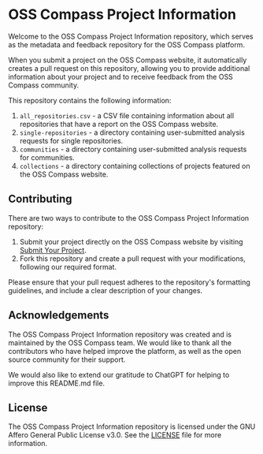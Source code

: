 # OSS Compass Project Information

Welcome to the OSS Compass Project Information repository, which serves as the metadata and feedback repository for the OSS Compass platform.

When you submit a project on the OSS Compass website, it automatically creates a pull request on this repository, allowing you to provide additional information about your project and to receive feedback from the OSS Compass community.

This repository contains the following information:

1. `all_repositories.csv` - a CSV file containing information about all repositories that have a report on the OSS Compass website.
2. `single-repositories` - a directory containing user-submitted analysis requests for single repositories.
3. `communities` - a directory containing user-submitted analysis requests for communities.
4. `collections` - a directory containing collections of projects featured on the OSS Compass website.

## Contributing

There are two ways to contribute to the OSS Compass Project Information repository:

1. Submit your project directly on the OSS Compass website by visiting [Submit Your Project](https://compass.gitee.com/submit-your-project).
2. Fork this repository and create a pull request with your modifications, following our required format.

Please ensure that your pull request adheres to the repository's formatting guidelines, and include a clear description of your changes.

## Acknowledgements

The OSS Compass Project Information repository was created and is maintained by the OSS Compass team. We would like to thank all the contributors who have helped improve the platform, as well as the open source community for their support. 

We would also like to extend our gratitude to ChatGPT for helping to improve this README.md file.

## License

The OSS Compass Project Information repository is licensed under the GNU Affero General Public License v3.0. See the [LICENSE](LICENSE) file for more information.
